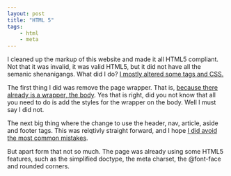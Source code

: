 ```yaml
---
layout: post
title: "HTML 5"
tags:
    - html
    - meta
---
```


I cleaned up the markup of this website and made it all HTML5 compliant. 
Not that it was invalid, it was valid HTML5, but it did not have all the 
semanic shenanigangs. What did I do? [I mostly altered some tags and CSS.][1] 

The first thing I did was remove the page wrapper. That is, [because there 
already is a wrapper, the body][2]. Yes that is right, did you not know that
all you need to do is add the styles for the wrapper on the body. Well 
I must say I did not.

The next big thing where the change to use the header, nav, article, aside and
footer tags. This was relqtivly straight forward, and I hope [I did avoid
the most common mistakes][3].

But apart form that not so much. The page was already using some HTML5 features,
such as the simplified doctype, the meta charset, the @font-face and rounded 
corners. 

[1]: https://github.com/rioki/www.rioki.org/commit/105c8195829f128d257bc1ce929cd601e6c404e5
[2]: http://camendesign.com/code/developpeurs_sans_frontieres
[3]: http://html5doctor.com/avoiding-common-html5-mistakes/

